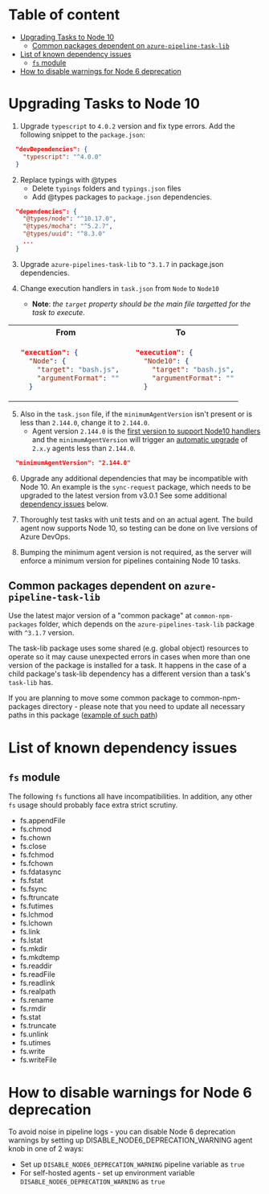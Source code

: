 # Table of content
- [Upgrading Tasks to Node 10](#upgrading-tasks-to-node-10)
  - [Common packages dependent on `azure-pipeline-task-lib`](#common-packages-dependent-on-azure-pipeline-task-lib)
- [List of known dependency issues](#list-of-known-dependency-issues)
  - [`fs` module](#fs-module)
- [How to disable warnings for Node 6 deprecation](#how-to-disable-warnings-for-node-6-deprecation)

# Upgrading Tasks to Node 10

1. Upgrade `typescript` to `4.0.2` version and fix type errors. Add the following snippet to the `package.json`:

```json
  "devDependencies": {
    "typescript": "^4.0.0"
  }
```
  
2. Replace typings with @types
   * Delete `typings` folders and `typings.json` files
   * Add @types packages to `package.json` dependencies.

```json
  "dependencies": {
    "@types/node": "^10.17.0",
    "@types/mocha": "^5.2.7",
    "@types/uuid": "^8.3.0"
    ...
  }
```
3. Upgrade `azure-pipelines-task-lib` to `^3.1.7` in package.json dependencies.

4. Change execution handlers in `task.json` from `Node` to `Node10`
   * **Note**: _the `target` property should be the main file targetted for the task to execute._

<table>
<tr>
<th>From</th>
<th>To</th>
</tr>
<tr>
<td>

```json
  "execution": {
    "Node": {
      "target": "bash.js",
      "argumentFormat": ""
    }
```

</td>
<td>

```json
  "execution": {
    "Node10": {
      "target": "bash.js",
      "argumentFormat": ""
    }
```

</td>
</tr>
</table>

5. Also in the `task.json` file, if the `minimumAgentVersion` isn't present or is less than `2.144.0`, change it to `2.144.0`.
   * Agent version `2.144.0` is the [first version to support Node10 handlers](https://github.com/microsoft/azure-pipelines-agent/releases/tag/v2.144.0) and the `minimumAgentVersion` will trigger an [automatic upgrade](https://docs.microsoft.com/en-us/azure/devops/pipelines/agents/agents?view=azure-devops&tabs=browser#agent-version-and-upgrades) of `2.x.y` agents less than `2.144.0`.

```json
  "minimumAgentVersion": "2.144.0"
```

6. Upgrade any additional dependencies that may be incompatible with Node 10.
An example is the `sync-request` package, which needs to be upgraded to the latest version from v3.0.1
See some additional [dependency issues](#list-of-known-dependency-issues) below.

7. Thoroughly test tasks with unit tests and on an actual agent. The build agent now supports Node 10, so testing can be done on live versions of Azure DevOps.

8. Bumping the minimum agent version is not required, as the server will enforce a minimum version for pipelines containing Node 10 tasks.

## Common packages dependent on `azure-pipeline-task-lib`

Use the latest major version of a "common package" at `common-npm-packages` folder, which depends on the `azure-pipelines-task-lib` package with `^3.1.7` version.

The task-lib package uses some shared (e.g. global object) resources to operate so it may cause unexpected errors in cases when more than one version of the package is installed for a task. It happens in the case of a child package's task-lib dependency has a different version than a task's `task-lib` has.

If you are planning to move some common package to common-npm-packages directory - please note that you need to update all necessary paths in this package ([example of such path](https://github.com/microsoft/azure-pipelines-tasks/blob/master/common-npm-packages/packaging-common/Tests/MockHelper.ts#L44))

# List of known dependency issues

## `fs` module

The following `fs` functions all have incompatibilities. In addition, any other `fs` usage should probably face extra strict scrutiny.
- fs.appendFile
- fs.chmod
- fs.chown
- fs.close
- fs.fchmod
- fs.fchown
- fs.fdatasync
- fs.fstat
- fs.fsync
- fs.ftruncate
- fs.futimes
- fs.lchmod
- fs.lchown
- fs.link
- fs.lstat
- fs.mkdir
- fs.mkdtemp
- fs.readdir
- fs.readFile
- fs.readlink
- fs.realpath
- fs.rename
- fs.rmdir
- fs.stat
- fs.truncate
- fs.unlink
- fs.utimes
- fs.write
- fs.writeFile

# How to disable warnings for Node 6 deprecation
To avoid noise in pipeline logs - you can disable Node 6 deprecation warnings by setting up DISABLE_NODE6_DEPRECATION_WARNING agent knob in one of 2 ways:
- Set up `DISABLE_NODE6_DEPRECATION_WARNING` pipeline variable as `true`
- For self-hosted agents - set up environment variable `DISABLE_NODE6_DEPRECATION_WARNING` as `true` 
